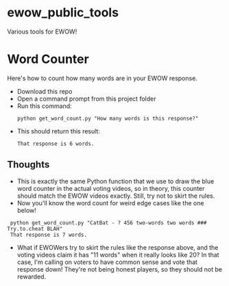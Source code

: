 # ewow_public_tools
Various tools for EWOW!

# Word Counter
Here's how to count how many words are in your EWOW response.
* Download this repo
* Open a command prompt from this project folder
* Run this command:
  ```
  python get_word_count.py "How many words is this response?"
  ```
* This should return this result:
   ```
  That response is 6 words.
  ```
## Thoughts
* This is exactly the same Python function that we use to draw the blue word counter in the actual voting videos, so in theory, this counter should match the EWOW videos exactly. Still, try not to skirt the rules.
* Now you'll know the word count for weird edge cases like the one below!
 ```
  python get_word_count.py "CatBat - ? 456 two-words two words ### Try.to.cheat BLAH"
  That response is 7 words.
  ```
* What if EWOWers try to skirt the rules like the response above, and the voting videos claim it has "11 words" when it really looks like 20? In that case, I'm calling on voters to have common sense and vote that response down! They're not being honest players, so they should not be rewarded.
